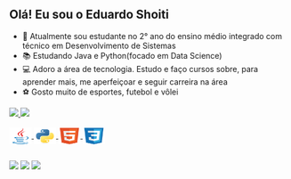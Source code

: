 ## Olá! Eu sou o Eduardo Shoiti

- 🔭 Atualmente sou estudante no 2° ano do ensino médio integrado com técnico em Desenvolvimento de Sistemas
- 📚 Estudando Java e Python(focado em Data Science)
- 💻 Adoro a área de tecnologia. Estudo e faço cursos sobre, para aprender mais, me aperfeiçoar e seguir carreira na área
- ⚽ Gosto muito de esportes, futebol e vôlei

 <div>
  <a href="https://github.com/EduardoShoiti">
  <img height="180em" src="https://github-readme-stats.vercel.app/api?username=EduardoShoiti&show_icons=true&theme=dark&include_all_commits=true&count_private=true"/>
  <img height="180em" src="https://github-readme-stats.vercel.app/api/top-langs/?username=EduardoShoiti&layout=compact&langs_count=7&theme=dark"/>
</div>
  
<div style="display: inline_block"><br>
  <img align="center" alt="Java" height="30" width="40" src="https://raw.githubusercontent.com/devicons/devicon/master/icons/java/java-original.svg">
  <img align="center" alt="Python" height="30" width="40" src="https://raw.githubusercontent.com/devicons/devicon/master/icons/python/python-original.svg">
  <img align="center" alt="HTML" height="30" width="40" src="https://raw.githubusercontent.com/devicons/devicon/master/icons/html5/html5-original.svg">
  <img align="center" alt="CSS" height="30" width="40" src="https://raw.githubusercontent.com/devicons/devicon/master/icons/css3/css3-original.svg">  
</div>
  
  ## 
  
<div>
  
  <a href="https://www.linkedin.com/in/eduardo-shoiti-9a2529207/" target="_blank"><img src="https://img.shields.io/badge/-LinkedIn-%230077B5?style=for-the-badge&logo=linkedin&logoColor=white" target="_blank"></a> 
  <a href="https://www.instagram.com/eduardo_shoiti/" target="_blank"><img src="https://img.shields.io/badge/-Instagram-%23E4405F?style=for-the-badge&logo=instagram&logoColor=white" target="_blank"></a>
  <a href = "mailto:shoitiaragaki@gmail.com"><img src="https://img.shields.io/badge/-Gmail-%23333?style=for-the-badge&logo=gmail&logoColor=white" target="_blank"></a>   
  
</div>
